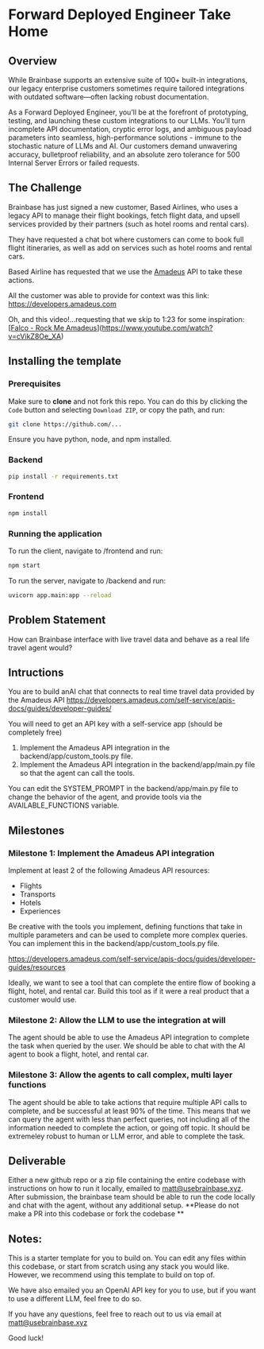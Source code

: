 # Forward Deployed Engineer Take Home

## Overview

While Brainbase supports an extensive suite of 100+ built-in integrations, our legacy enterprise customers sometimes require tailored integrations with outdated software—often lacking robust documentation.

As a Forward Deployed Engineer, you’ll be at the forefront of prototyping, testing, and launching these custom integrations to our LLMs. You’ll turn incomplete API documentation, cryptic error logs, and ambiguous payload parameters into seamless, high-performance solutions - immune to the stochastic nature of LLMs and AI. Our customers demand unwavering accuracy, bulletproof reliability, and an absolute zero tolerance for 500 Internal Server Errors or failed requests.

## The Challenge

Brainbase has just signed a new customer, Based Airlines, who uses a legacy API to manage their flight bookings, fetch flight data, and upsell services provided by their partners (such as hotel rooms and rental cars).  

They have requested a chat bot where customers can come to book full flight itineraries, as well as add on services such as hotel rooms and rental cars.

Based Airline has requested that we use the [Amadeus](https://developers.amadeus.com/) API to take these actions.

All the customer was able to provide for context was this link:
https://developers.amadeus.com

Oh, and this video!...requesting that we skip to 1:23 for some inspiration:
[[Falco - Rock Me Amadeus](https://img.youtube.com/vi/cVikZ8Oe_XA/0.jpg)](https://www.youtube.com/watch?v=cVikZ8Oe_XA)


## Installing the template

### Prerequisites

Make sure to **clone** and not fork this repo. You can do this by clicking the `Code` button and selecting `Download ZIP`, or copy the path, and run:

```bash
git clone https://github.com/...
```

Ensure you have python, node, and npm installed.

### Backend

```bash
pip install -r requirements.txt
```

### Frontend

```bash
npm install
```

### Running the application
To run the client, navigate to /frontend and run:

```bash
npm start
```

To run the server, navigate to /backend and run:

```bash
uvicorn app.main:app --reload
```

## Problem Statement

How can Brainbase interface with live travel data and behave as a real life travel agent would?


## Intructions

You are to build anAI chat that connects to real time travel data provided by the Amadeus API
https://developers.amadeus.com/self-service/apis-docs/guides/developer-guides/

You will need to get an API key with a self-service app (should be completely free)

1. Implement the Amadeus API integration in the backend/app/custom_tools.py file.
2. Implement the Amadeus API integration in the backend/app/main.py file so that the agent can call the tools.

You can edit the SYSTEM_PROMPT in the backend/app/main.py file to change the behavior of the agent, and provide tools via the AVAILABLE_FUNCTIONS variable.


## Milestones

### Milestone 1: Implement the Amadeus API integration
Implement at least 2 of the following Amadeus API resources:
- Flights
- Transports
- Hotels
- Experiences

Be creative with the tools you implement, defining functions that take in multiple parameters and can be used to complete more complex queries. You can implement this in the backend/app/custom_tools.py file.


https://developers.amadeus.com/self-service/apis-docs/guides/developer-guides/resources

Ideally, we want to see a tool that can complete the entire flow of booking a flight, hotel, and rental car. Build this tool as if it were a real product that a customer would use.

### Milestone 2: Allow the LLM to use the integration at will

The agent should be able to use the Amadeus API integration to complete the task when queried by the user. We should be able to chat with the AI agent to book a flight, hotel, and rental car.


### Milestone 3: Allow the agents to call complex, multi layer functions

The agent should be able to take actions that require multiple API calls to complete, and be successful at least 90% of the time. This means that we can query the agent with less than perfect queries, not including all of the information needed to complete the action, or going off topic. It should be extremeley robust to human or LLM error, and able to complete the task.


## Deliverable

Either a new github repo or a zip file containing the entire codebase with instructions on how to run it locally, emailed to matt@usebrainbase.xyz. After submission, the brainbase team should be able to run the code locally and chat with the agent, without any additional setup. **Please do not make a PR into this codebase or fork the codebase ** 


## Notes:

This is a starter template for you to build on. You can edit any files within this codebase, or start from scratch using any stack you would like. However, we recommend using this template to build on top of. 

We have also emailed you an OpenAI API key for you to use, but if you want to use a different LLM, feel free to do so. 

If you have any questions, feel free to reach out to us via email at matt@usebrainbase.xyz

Good luck!
